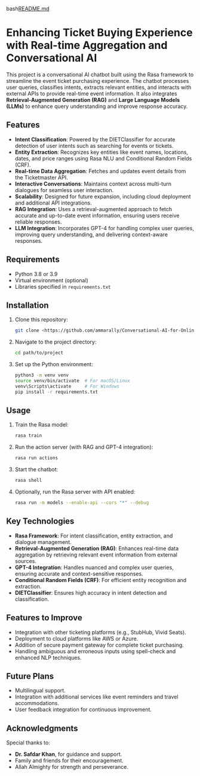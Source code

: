 bash[README.md](https://github.com/user-attachments/files/18310121/README.md)
# Enhancing Ticket Buying Experience with Real-time Aggregation and Conversational AI

This project is a conversational AI chatbot built using the Rasa framework to streamline the event ticket purchasing experience. The chatbot processes user queries, classifies intents, extracts relevant entities, and interacts with external APIs to provide real-time event information. It also integrates **Retrieval-Augmented Generation (RAG)** and **Large Language Models (LLMs)** to enhance query understanding and improve response accuracy.

## Features
- **Intent Classification**: Powered by the DIETClassifier for accurate detection of user intents such as searching for events or tickets.
- **Entity Extraction**: Recognizes key entities like event names, locations, dates, and price ranges using Rasa NLU and Conditional Random Fields (CRF).
- **Real-time Data Aggregation**: Fetches and updates event details from the Ticketmaster API.
- **Interactive Conversations**: Maintains context across multi-turn dialogues for seamless user interaction.
- **Scalability**: Designed for future expansion, including cloud deployment and additional API integrations.
- **RAG Integration**: Uses a retrieval-augmented approach to fetch accurate and up-to-date event information, ensuring users receive reliable responses.
- **LLM Integration**: Incorporates GPT-4 for handling complex user queries, improving query understanding, and delivering context-aware responses.

## Requirements
- Python 3.8 or 3.9
- Virtual environment (optional)
- Libraries specified in `requirements.txt`

## Installation
1. Clone this repository:
   ```bash
   git clone <https://github.com/ammarally/Conversational-AI-for-Online-Ticket-Price-Comparison-with-Real-Time-Data/tree/main>
   ```
2. Navigate to the project directory:
   ```bash
   cd path/to/project
   ```
3. Set up the Python environment:
   ```bash
   python3 -m venv venv
   source venv/bin/activate  # For macOS/Linux
   venv\Scripts\activate     # For Windows
   pip install -r requirements.txt
   ```

## Usage
1. Train the Rasa model:
   ```bash
   rasa train
   ```
2. Run the action server (with RAG and GPT-4 integration):
   ```bash
   rasa run actions
   ```
3. Start the chatbot:
   ```bash
   rasa shell
   ```
4. Optionally, run the Rasa server with API enabled:
   ```bash
   rasa run -m models --enable-api --cors "*" --debug
   ```

## Key Technologies
- **Rasa Framework**: For intent classification, entity extraction, and dialogue management.
- **Retrieval-Augmented Generation (RAG)**: Enhances real-time data aggregation by retrieving relevant event information from external sources.
- **GPT-4 Integration**: Handles nuanced and complex user queries, ensuring accurate and context-sensitive responses.
- **Conditional Random Fields (CRF)**: For efficient entity recognition and extraction.
- **DIETClassifier**: Ensures high accuracy in intent detection and classification.

## Features to Improve
- Integration with other ticketing platforms (e.g., StubHub, Vivid Seats).
- Deployment to cloud platforms like AWS or Azure.
- Addition of secure payment gateway for complete ticket purchasing.
- Handling ambiguous and erroneous inputs using spell-check and enhanced NLP techniques.

## Future Plans
- Multilingual support.
- Integration with additional services like event reminders and travel accommodations.
- User feedback integration for continuous improvement.

## Acknowledgments
Special thanks to:
- **Dr. Safdar Khan**, for guidance and support.
- Family and friends for their encouragement.
- Allah Almighty for strength and perseverance.


